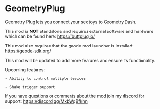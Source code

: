 # GeometryPlug

Geometry Plug lets you connect your sex toys to Geometry Dash.

This mod is **NOT** standalone and requires external software and hardware which can be found here: https://buttplug.io/

This mod also requires that the geode mod launcher is installed: https://geode-sdk.org/

This mod will be updated to add more features and ensure its functionality.

Upcoming features:

    - Ability to control multiple devices

    - Shake trigger support

If you have questions or comments about the mod join my discord for support: https://discord.gg/MxbWqBfkhn
